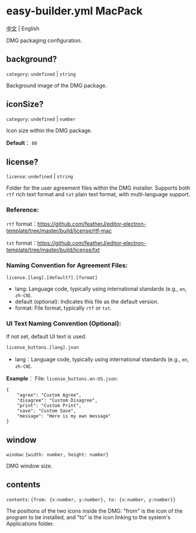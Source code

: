 # easy-builder.yml MacPack
[中文](../../zh/mac/pack.md) | English

DMG packaging configuration.

## background?
`category`: `undefined` | `string`

Background image of the DMG package.

## iconSize?
`category`: `undefined` | `number`

Icon size within the DMG package.

**Default**：
`80`

## license?
`license`: `undefined` | `string`

Folder for the user agreement files within the DMG installer. Supports both `rtf` rich text format and `txt` plain text format, with multi-language support.

### Reference:
`rtf` format：https://github.com/featherJ/editor-electron-template/tree/master/build/license/rtf-mac

`txt` format：https://github.com/featherJ/editor-electron-template/tree/master/build/license/txt

### Naming Convention for Agreement Files:
`license.[lang].[default?].[format]`
* lang: Language code, typically using international standards (e.g., `en`, `zh-CN`).
* default (optional): Indicates this file as the default version.
* format: File format, typically `rtf` or `txt`.

### UI Text Naming Convention (Optional):
If not set, default UI text is used.

`license_buttons.[lang].json`
* lang：Language code, typically using international standards (e.g., `en`, `zh-CN`).

**Example**：
File: `license_buttons.en-US.json`:
```
{
    "agree": "Custom Agree",
    "disagree": "Custom Disagree",
    "print": "Custom Print",
    "save": "Custom Save",
    "message": "Here is my own message"
}
```

## window
`window`: `{width: number, height: number}`

DMG window size.

## contents
`contents`: `{from: {x:number, y:number}, to: {x:number, y:number}}`

The positions of the two icons inside the DMG: "from" is the icon of the program to be installed, and "to" is the icon linking to the system's Applications folder.
